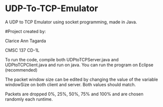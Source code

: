 # UDP-To-TCP-Emulator
A UDP to TCP Emulator using socket programming, made in Java.

#Project created by: 

Clarice Ann Tagarda

CMSC 137 CD-1L

To run the code, compile both UDPtoTCPServer.java and UDPtoTCPClient.java and run on java. You can run the program on Eclipse (recommended)

The packet window size can be edited by changing the value of the variable windowSize on both client and server. Both values should match. 


Packets are dropped 0%, 25%, 50%, 75% and 100% and are chosen randomly each runtime.
